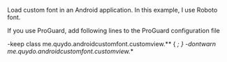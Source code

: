 Load custom font in an Android application. In this example, I use Roboto font.

If you use ProGuard, add following lines to the ProGuard configuration file

-keep class me.quydo.androidcustomfont.customview.** { *; }
-dontwarn me.quydo.androidcustomfont.customview.**
